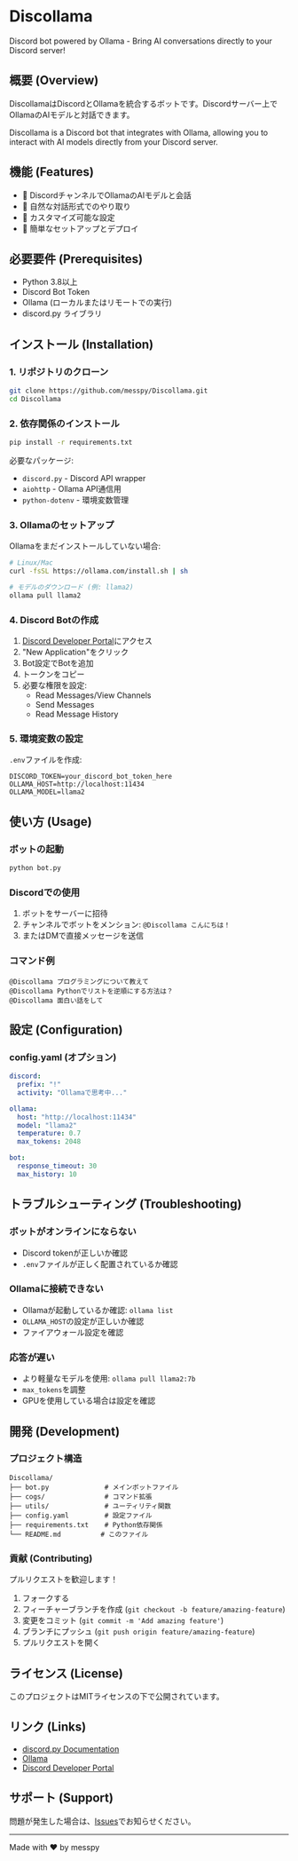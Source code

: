 # Discollama

Discord bot powered by Ollama - Bring AI conversations directly to your Discord server!

## 概要 (Overview)

DiscollamaはDiscordとOllamaを統合するボットです。Discordサーバー上でOllamaのAIモデルと対話できます。

Discollama is a Discord bot that integrates with Ollama, allowing you to interact with AI models directly from your Discord server.

## 機能 (Features)

- 🤖 DiscordチャンネルでOllamaのAIモデルと会話
- 💬 自然な対話形式でのやり取り
- 🔧 カスタマイズ可能な設定
- 🚀 簡単なセットアップとデプロイ

## 必要要件 (Prerequisites)

- Python 3.8以上
- Discord Bot Token
- Ollama (ローカルまたはリモートでの実行)
- discord.py ライブラリ

## インストール (Installation)

### 1. リポジトリのクローン

```bash
git clone https://github.com/messpy/Discollama.git
cd Discollama
```

### 2. 依存関係のインストール

```bash
pip install -r requirements.txt
```

必要なパッケージ:
- `discord.py` - Discord API wrapper
- `aiohttp` - Ollama API通信用
- `python-dotenv` - 環境変数管理

### 3. Ollamaのセットアップ

Ollamaをまだインストールしていない場合:

```bash
# Linux/Mac
curl -fsSL https://ollama.com/install.sh | sh

# モデルのダウンロード (例: llama2)
ollama pull llama2
```

### 4. Discord Botの作成

1. [Discord Developer Portal](https://discord.com/developers/applications)にアクセス
2. "New Application"をクリック
3. Bot設定でBotを追加
4. トークンをコピー
5. 必要な権限を設定:
   - Read Messages/View Channels
   - Send Messages
   - Read Message History

### 5. 環境変数の設定

`.env`ファイルを作成:

```env
DISCORD_TOKEN=your_discord_bot_token_here
OLLAMA_HOST=http://localhost:11434
OLLAMA_MODEL=llama2
```

## 使い方 (Usage)

### ボットの起動

```bash
python bot.py
```

### Discordでの使用

1. ボットをサーバーに招待
2. チャンネルでボットをメンション: `@Discollama こんにちは！`
3. またはDMで直接メッセージを送信

### コマンド例

```
@Discollama プログラミングについて教えて
@Discollama Pythonでリストを逆順にする方法は？
@Discollama 面白い話をして
```

## 設定 (Configuration)

### config.yaml (オプション)

```yaml
discord:
  prefix: "!"
  activity: "Ollamaで思考中..."

ollama:
  host: "http://localhost:11434"
  model: "llama2"
  temperature: 0.7
  max_tokens: 2048

bot:
  response_timeout: 30
  max_history: 10
```

## トラブルシューティング (Troubleshooting)

### ボットがオンラインにならない
- Discord tokenが正しいか確認
- `.env`ファイルが正しく配置されているか確認

### Ollamaに接続できない
- Ollamaが起動しているか確認: `ollama list`
- `OLLAMA_HOST`の設定が正しいか確認
- ファイアウォール設定を確認

### 応答が遅い
- より軽量なモデルを使用: `ollama pull llama2:7b`
- `max_tokens`を調整
- GPUを使用している場合は設定を確認

## 開発 (Development)

### プロジェクト構造

```
Discollama/
├── bot.py              # メインボットファイル
├── cogs/               # コマンド拡張
├── utils/              # ユーティリティ関数
├── config.yaml         # 設定ファイル
├── requirements.txt    # Python依存関係
└── README.md          # このファイル
```

### 貢献 (Contributing)

プルリクエストを歓迎します！

1. フォークする
2. フィーチャーブランチを作成 (`git checkout -b feature/amazing-feature`)
3. 変更をコミット (`git commit -m 'Add amazing feature'`)
4. ブランチにプッシュ (`git push origin feature/amazing-feature`)
5. プルリクエストを開く

## ライセンス (License)

このプロジェクトはMITライセンスの下で公開されています。

## リンク (Links)

- [discord.py Documentation](https://discordpy.readthedocs.io/)
- [Ollama](https://ollama.com/)
- [Discord Developer Portal](https://discord.com/developers/applications)

## サポート (Support)

問題が発生した場合は、[Issues](https://github.com/messpy/Discollama/issues)でお知らせください。

---

Made with ❤️ by messpy